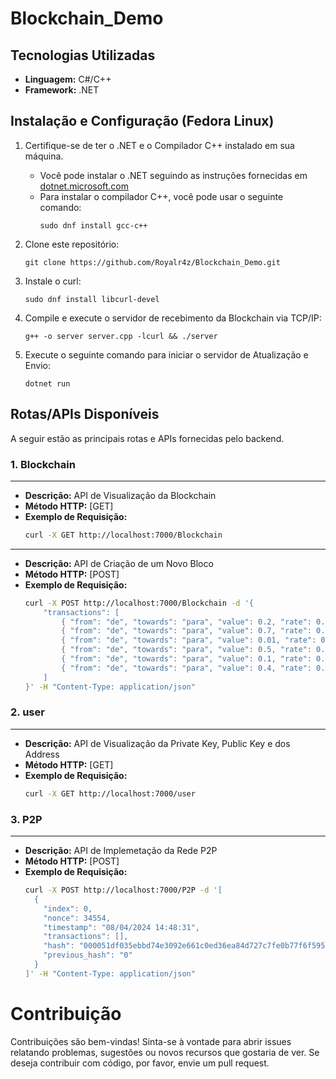 <h1>Blockchain_Demo</h1>

## Tecnologias Utilizadas

- **Linguagem:** C#/C++
- **Framework:** .NET

## Instalação e Configuração (Fedora Linux)

1. Certifique-se de ter o .NET e o Compilador C++ instalado em sua máquina.
   - Você pode instalar o .NET seguindo as instruções fornecidas em [dotnet.microsoft.com](https://dotnet.microsoft.com/download)
   - Para instalar o compilador C++, você pode usar o seguinte comando:
     ```
     sudo dnf install gcc-c++
     ```

2. Clone este repositório:
     ```
     git clone https://github.com/Royalr4z/Blockchain_Demo.git
     ```

3. Instale o curl:
     ```
     sudo dnf install libcurl-devel
     ```

4. Compile e execute o servidor de recebimento da Blockchain via TCP/IP:
     ```
     g++ -o server server.cpp -lcurl && ./server
     ```

5. Execute o seguinte comando para iniciar o servidor de Atualização e Envio:
     ```
     dotnet run
     ```

## Rotas/APIs Disponíveis

A seguir estão as principais rotas e APIs fornecidas pelo backend.

### 1. Blockchain

---
- **Descrição:** API de Visualização da Blockchain
- **Método HTTP:** [GET]
- **Exemplo de Requisição:**
  ```bash
  curl -X GET http://localhost:7000/Blockchain

---
- **Descrição:** API de Criação de um Novo Bloco
- **Método HTTP:** [POST]
- **Exemplo de Requisição:**
  ```bash
  curl -X POST http://localhost:7000/Blockchain -d '{
      "transactions": [
          { "from": "de", "towards": "para", "value": 0.2, "rate": 0.01 },
          { "from": "de", "towards": "para", "value": 0.7, "rate": 0.01 },
          { "from": "de", "towards": "para", "value": 0.01, "rate": 0.001 },
          { "from": "de", "towards": "para", "value": 0.5, "rate": 0.01 },
          { "from": "de", "towards": "para", "value": 0.1, "rate": 0.01 },
          { "from": "de", "towards": "para", "value": 0.4, "rate": 0.01 }
      ]
  }' -H "Content-Type: application/json"

### 2. user

---
- **Descrição:** API de Visualização da Private Key, Public Key e dos Address
- **Método HTTP:** [GET]
- **Exemplo de Requisição:**
  ```bash
  curl -X GET http://localhost:7000/user

### 3. P2P

---
- **Descrição:** API de Implemetação da Rede P2P
- **Método HTTP:** [POST]
- **Exemplo de Requisição:**
  ```bash
  curl -X POST http://localhost:7000/P2P -d '[
    {
      "index": 0,
      "nonce": 34554,
      "timestamp": "08/04/2024 14:48:31",
      "transactions": [],
      "hash": "000051df035ebbd74e3092e661c0ed36ea84d727c7fe0b77f6f595d115153687",
      "previous_hash": "0"
    }
  ]' -H "Content-Type: application/json"

# Contribuição

Contribuições são bem-vindas! Sinta-se à vontade para abrir issues relatando problemas, sugestões ou novos recursos que gostaria de ver. Se deseja contribuir com código, por favor, envie um pull request.
